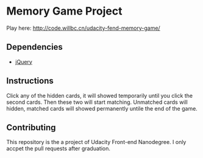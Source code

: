 # Memory Game Project
Play here: http://code.willbc.cn/udacity-fend-memory-game/

## Dependencies
- [jQuery](https://jquery.com/)

## Instructions
Click any of the hidden cards, it will showed temporarily until you click the second cards. Then these two will start matching. Unmatched cards will hidden, matched cards will showed permanently untile the end of the game.

## Contributing
This repository is the a project of Udacity Front-end Nanodegree. I only accpet the pull requests after graduation.
